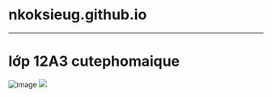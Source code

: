 # nkoksieug.github.io<center>
<hr>
<h1>lớp 12A3 cutephomaique</h1>

![image](https://github.com/nkoksieug/nkoksieug.github.io/assets/146081606/4ff1c575-01c3-41c1-8527-29653650df07)
<img src="
https://scontent.fvca1-1.fna.fbcdn.net/v/t1.15752-9/384144729_1500344967171860_5571501654211363555_n.jpg?_nc_cat=105&ccb=1-7&_nc_sid=ae9488&_nc_ohc=yKeqoHYrYz4AX_FMcT7&_nc_ht=scontent.fvca1-1.fna&oh=03_AdQzFaajwCJ-b0E-8azoXrePz-EEU0cNEJSAV5tzkCC28w&oe=653B102C">


